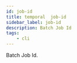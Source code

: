 ```yaml
---
id: job-id
title: temporal  job-id
sidebar_label: job-id
description: Batch Job Id
tags:
    - cli
---
```


Batch Job Id.
